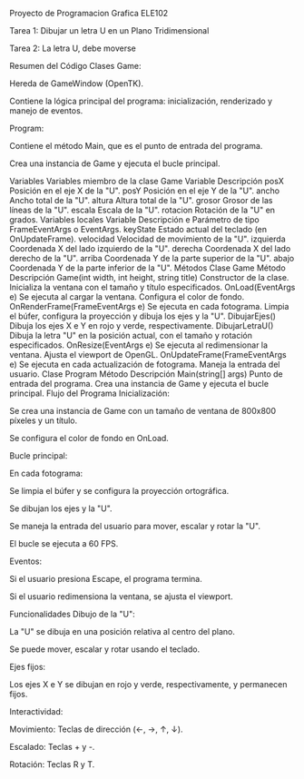 Proyecto de Programacion Grafica ELE102

Tarea 1: Dibujar un letra U en un Plano Tridimensional

Tarea 2: La letra U, debe moverse




Resumen del Código
Clases
Game:

Hereda de GameWindow (OpenTK).

Contiene la lógica principal del programa: inicialización, renderizado y manejo de eventos.

Program:

Contiene el método Main, que es el punto de entrada del programa.

Crea una instancia de Game y ejecuta el bucle principal.

Variables
Variables miembro de la clase Game
Variable	Descripción
posX	Posición en el eje X de la "U".
posY	Posición en el eje Y de la "U".
ancho	Ancho total de la "U".
altura	Altura total de la "U".
grosor	Grosor de las líneas de la "U".
escala	Escala de la "U".
rotacion	Rotación de la "U" en grados.
Variables locales
Variable	Descripción
e	Parámetro de tipo FrameEventArgs o EventArgs.
keyState	Estado actual del teclado (en OnUpdateFrame).
velocidad	Velocidad de movimiento de la "U".
izquierda	Coordenada X del lado izquierdo de la "U".
derecha	Coordenada X del lado derecho de la "U".
arriba	Coordenada Y de la parte superior de la "U".
abajo	Coordenada Y de la parte inferior de la "U".
Métodos
Clase Game
Método	Descripción
Game(int width, int height, string title)	Constructor de la clase. Inicializa la ventana con el tamaño y título especificados.
OnLoad(EventArgs e)	Se ejecuta al cargar la ventana. Configura el color de fondo.
OnRenderFrame(FrameEventArgs e)	Se ejecuta en cada fotograma. Limpia el búfer, configura la proyección y dibuja los ejes y la "U".
DibujarEjes()	Dibuja los ejes X e Y en rojo y verde, respectivamente.
DibujarLetraU()	Dibuja la letra "U" en la posición actual, con el tamaño y rotación especificados.
OnResize(EventArgs e)	Se ejecuta al redimensionar la ventana. Ajusta el viewport de OpenGL.
OnUpdateFrame(FrameEventArgs e)	Se ejecuta en cada actualización de fotograma. Maneja la entrada del usuario.
Clase Program
Método	Descripción
Main(string[] args)	Punto de entrada del programa. Crea una instancia de Game y ejecuta el bucle principal.
Flujo del Programa
Inicialización:

Se crea una instancia de Game con un tamaño de ventana de 800x800 píxeles y un título.

Se configura el color de fondo en OnLoad.

Bucle principal:

En cada fotograma:

Se limpia el búfer y se configura la proyección ortográfica.

Se dibujan los ejes y la "U".

Se maneja la entrada del usuario para mover, escalar y rotar la "U".

El bucle se ejecuta a 60 FPS.

Eventos:

Si el usuario presiona Escape, el programa termina.

Si el usuario redimensiona la ventana, se ajusta el viewport.

Funcionalidades
Dibujo de la "U":

La "U" se dibuja en una posición relativa al centro del plano.

Se puede mover, escalar y rotar usando el teclado.

Ejes fijos:

Los ejes X e Y se dibujan en rojo y verde, respectivamente, y permanecen fijos.

Interactividad:

Movimiento: Teclas de dirección (←, →, ↑, ↓).

Escalado: Teclas + y -.

Rotación: Teclas R y T.